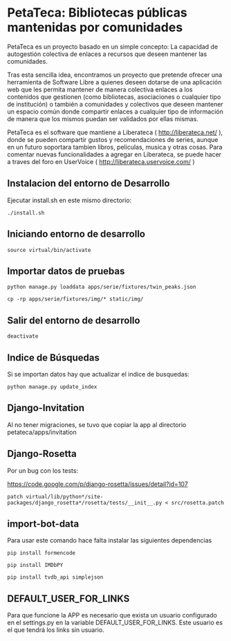 PetaTeca: Bibliotecas públicas mantenidas por comunidades
=========================================================

PetaTeca es un proyecto basado en un simple concepto: La capacidad de autogestión colectiva de enlaces a recursos que deseen mantener las comunidades.

Tras esta sencilla idea, encontramos un proyecto que pretende ofrecer una herramienta de Software Libre a quienes deseen dotarse de una aplicación web que les permita mantener de manera colectiva enlaces a los contenidos que gestionen (como bibliotecas, asociaciones o cualquier tipo de institución) o también a comunidades y colectivos que deseen mantener un espacio común donde compartir enlaces a cualquier tipo de información de manera que los mismos puedan ser validados por ellas mismas.

PetaTeca es el software que mantiene a Liberateca ( http://liberateca.net/ ), donde se pueden compartir gustos y recomendaciones de series, aunque en un futuro soportara tambien libros, peliculas, musica y otras cosas. Para comentar nuevas funcionalidades a agregar en Liberateca, se puede hacer a traves del foro en UserVoice ( http://liberateca.uservoice.com/ )

Instalacion del entorno de Desarrollo
-------------------------------------

Ejecutar install.sh en este mismo directorio:

`./install.sh`

Iniciando entorno de desarrollo
-------------------------------

`source virtual/bin/activate`

Importar datos de pruebas
-------------------------

`python manage.py loaddata apps/serie/fixtures/twin_peaks.json`

`cp -rp apps/serie/fixtures/img/* static/img/`

Salir del entorno de desarrollo
-------------------------------

`deactivate`

Indice de Búsquedas
-------------------

Si se importan datos hay que actualizar el indice de busquedas:

`python manage.py update_index`

Django-Invitation
-------------------

Al no tener migraciones, se tuvo que copiar la app al directorio petateca/apps/invitation


Django-Rosetta
-------------------

Por un bug con los tests:

https://code.google.com/p/django-rosetta/issues/detail?id=107

`patch virtual/lib/python*/site-packages/django_rosetta*/rosetta/tests/__init__.py < src/rosetta.patch`


import-bot-data
-------------------

Para usar este comando hace falta instalar las siguientes dependencias

`pip install formencode`

`pip install IMDbPY`

`pip install tvdb_api simplejson`


DEFAULT_USER_FOR_LINKS
-------------------

Para que funcione la APP es necesario que exista un usuario configurado en el settings.py en la variable
DEFAULT_USER_FOR_LINKS. Este usuario es el que tendrá los links sin usuario.

